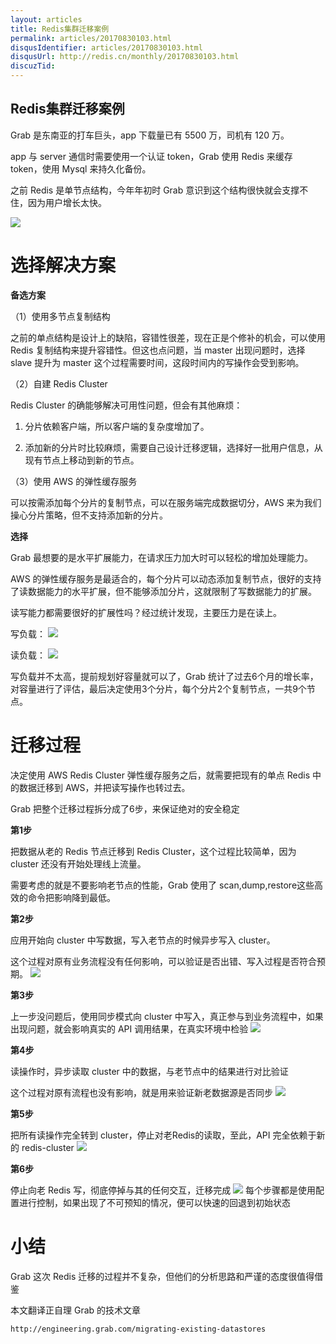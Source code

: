 ```yaml
---
layout: articles
title: Redis集群迁移案例
permalink: articles/20170830103.html
disqusIdentifier: articles/20170830103.html
disqusUrl: http://redis.cn/monthly/20170830103.html
discuzTid:
---
```



## Redis集群迁移案例

Grab 是东南亚的打车巨头，app 下载量已有 5500 万，司机有 120 万。

app 与 server 通信时需要使用一个认证 token，Grab 使用 Redis 来缓存 token，使用 Mysql 来持久化备份。

之前 Redis 是单节点结构，今年年初时 Grab 意识到这个结构很快就会支撑不住，因为用户增长太快。

![](https://github.com/rediscn/rediscn/raw/master/images/articles/20170830103_001.webp)

# 选择解决方案
**备选方案**

（1）使用多节点复制结构

之前的单点结构是设计上的缺陷，容错性很差，现在正是个修补的机会，可以使用 Redis 复制结构来提升容错性。但这也点问题，当 master 出现问题时，选择 slave 提升为 master 这个过程需要时间，这段时间内的写操作会受到影响。

（2）自建 Redis Cluster

Redis Cluster 的确能够解决可用性问题，但会有其他麻烦：

1. 分片依赖客户端，所以客户端的复杂度增加了。

2. 添加新的分片时比较麻烦，需要自己设计迁移逻辑，选择好一批用户信息，从现有节点上移动到新的节点。

（3）使用 AWS 的弹性缓存服务

可以按需添加每个分片的复制节点，可以在服务端完成数据切分，AWS 来为我们操心分片策略，但不支持添加新的分片。

**选择**

Grab 最想要的是水平扩展能力，在请求压力加大时可以轻松的增加处理能力。

AWS 的弹性缓存服务是最适合的，每个分片可以动态添加复制节点，很好的支持了读数据能力的水平扩展，但不能够添加分片，这就限制了写数据能力的扩展。

读写能力都需要很好的扩展性吗？经过统计发现，主要压力是在读上。

写负载：
![](https://github.com/rediscn/rediscn/raw/master/images/articles/20170830103_002.webp)

读负载：
![](https://github.com/rediscn/rediscn/raw/master/images/articles/20170830103_003.webp)

写负载并不太高，提前规划好容量就可以了，Grab 统计了过去6个月的增长率，对容量进行了评估，最后决定使用3个分片，每个分片2个复制节点，一共9个节点。

# 迁移过程
决定使用 AWS Redis Cluster 弹性缓存服务之后，就需要把现有的单点 Redis 中的数据迁移到 AWS，并把读写操作也转过去。

Grab 把整个迁移过程拆分成了6步，来保证绝对的安全稳定

**第1步**

把数据从老的 Redis 节点迁移到 Redis Cluster，这个过程比较简单，因为 cluster 还没有开始处理线上流量。

需要考虑的就是不要影响老节点的性能，Grab 使用了 scan,dump,restore这些高效的命令把影响降到最低。

**第2步**

应用开始向 cluster 中写数据，写入老节点的时候异步写入 cluster。

这个过程对原有业务流程没有任何影响，可以验证是否出错、写入过程是否符合预期。
![](https://github.com/rediscn/rediscn/raw/master/images/articles/20170830103_004.webp)

**第3步**

上一步没问题后，使用同步模式向 cluster 中写入，真正参与到业务流程中，如果出现问题，就会影响真实的 API 调用结果，在真实环境中检验
![](https://github.com/rediscn/rediscn/raw/master/images/articles/20170830103_005.webp)

**第4步**

读操作时，异步读取 cluster 中的数据，与老节点中的结果进行对比验证

这个过程对原有流程也没有影响，就是用来验证新老数据源是否同步
![](https://github.com/rediscn/rediscn/raw/master/images/articles/20170830103_006.webp)

**第5步**

把所有读操作完全转到 cluster，停止对老Redis的读取，至此，API 完全依赖于新的 redis-cluster
![](https://github.com/rediscn/rediscn/raw/master/images/articles/20170830103_007.webp)

**第6步**

停止向老 Redis 写，彻底停掉与其的任何交互，迁移完成
![](https://github.com/rediscn/rediscn/raw/master/images/articles/20170830103_008.webp)
每个步骤都是使用配置进行控制，如果出现了不可预知的情况，便可以快速的回退到初始状态

# 小结
Grab 这次 Redis 迁移的过程并不复杂，但他们的分析思路和严谨的态度很值得借鉴

本文翻译正自理 Grab 的技术文章

`http://engineering.grab.com/migrating-existing-datastores`
